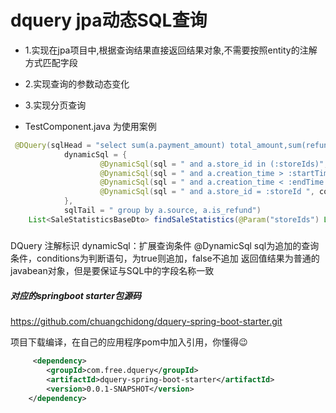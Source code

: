 # dquery jpa动态SQL查询

* 1.实现在jpa项目中,根据查询结果直接返回结果对象,不需要按照entity的注解方式匹配字段
* 2.实现查询的参数动态变化
* 3.实现分页查询

  
* TestComponent.java 为使用案例
```java
 @DQuery(sqlHead = "select sum(a.payment_amount) total_amount,sum(refund_amount) refundTotalAmount, count(1) num,a.source,sum(a.profit) totalProfit, a.is_refund isRefund from t_order a where a.status=3",
            dynamicSql = {
                    @DynamicSql(sql = " and a.store_id in (:storeIds)", conditions = "storeIds !=null && storeIds != '' "),
                    @DynamicSql(sql = " and a.creation_time > :startTime ", conditions = "startTime !=null && startTime > 0 "),
                    @DynamicSql(sql = " and a.creation_time < :endTime ", conditions = "endTime !=null && endTime > 0 "),
                    @DynamicSql(sql = " and a.store_id = :storeId ", conditions = "storeId !=null && storeId > 0 ")
            },
            sqlTail = " group by a.source, a.is_refund")
    List<SaleStatisticsBaseDto> findSaleStatistics(@Param("storeIds") List<Long> storeIds, @Param("storeId") Long storeId, @Param("startTime") Long startTime, @Param("endTime") Long endTime);
```
#####
  DQuery 注解标识
  dynamicSql：扩展查询条件
  @DynamicSql sql为追加的查询条件，conditions为判断语句，为true则追加，false不追加
  返回值结果为普通的javabean对象，但是要保证与SQL中的字段名称一致

##### 对应的springboot starter包源码
https://github.com/chuangchidong/dquery-spring-boot-starter.git

项目下载编译，在自己的应用程序pom中加入引用，你懂得😉
```xml
     <dependency>
        <groupId>com.free.dquery</groupId>
      	<artifactId>dquery-spring-boot-starter</artifactId>
      	<version>0.0.1-SNAPSHOT</version>
    </dependency>
```


